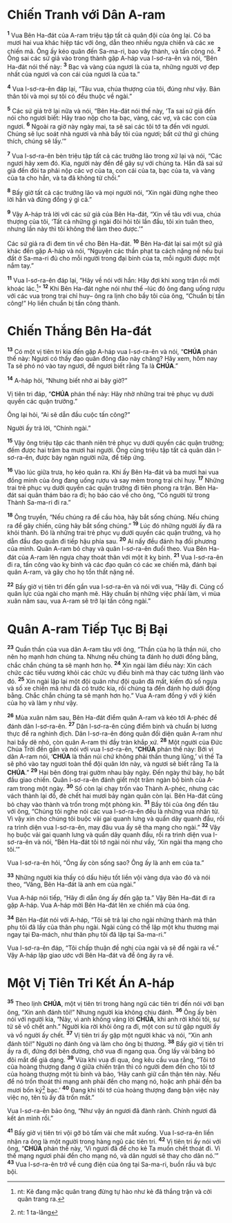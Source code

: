 # Chiến Tranh với Dân A-ram
<sup><b>1</b></sup> Vua Bên Ha-đát của A-ram triệu tập tất cả quân đội của ông lại. Có ba mươi hai vua khác hiệp tác với ông, dẫn theo nhiều ngựa chiến và các xe chiến mã. Ông ấy kéo quân đến Sa-ma-ri, bao vây thành, và tấn công nó. <sup><b>2</b></sup> Ông sai các sứ giả vào trong thành gặp A-háp vua I-sơ-ra-ên và nói, “Bên Ha-đát nói thế này: <sup><b>3</b></sup> Bạc và vàng của ngươi là của ta, những người vợ đẹp nhất của ngươi và con cái của ngươi là của ta.”

<sup><b>4</b></sup> Vua I-sơ-ra-ên đáp lại, “Tâu vua, chúa thượng của tôi, đúng như vậy. Bản thân tôi và mọi sự tôi có đều thuộc về ngài.”

<sup><b>5</b></sup> Các sứ giả trở lại nữa và nói, “Bên Ha-đát nói thế này, ‘Ta sai sứ giả đến nói cho ngươi biết: Hãy trao nộp cho ta bạc, vàng, các vợ, và các con của ngươi. <sup><b>6</b></sup> Ngoài ra giờ này ngày mai, ta sẽ sai các tôi tớ ta đến với ngươi. Chúng sẽ lục soát nhà ngươi và nhà bầy tôi của ngươi; bất cứ thứ gì chúng thích, chúng sẽ lấy.’”

<sup><b>7</b></sup> Vua I-sơ-ra-ên bèn triệu tập tất cả các trưởng lão trong xứ lại và nói, “Các ngươi hãy xem đó. Kìa, người này đến để gây sự với chúng ta. Hắn đã sai sứ giả đến đòi ta phải nộp các vợ của ta, con cái của ta, bạc của ta, và vàng của ta cho hắn, và ta đã không từ chối.”

<sup><b>8</b></sup> Bấy giờ tất cả các trưởng lão và mọi người nói, “Xin ngài đừng nghe theo lời hắn và đừng đồng ý gì cả.”

<sup><b>9</b></sup> Vậy A-háp trả lời với các sứ giả của Bên Ha-đát, “Xin về tâu với vua, chúa thượng của tôi, ‘Tất cả những gì ngài đòi hỏi tôi lần đầu, tôi xin tuân theo, nhưng lần này thì tôi không thể làm theo được.’”

Các sứ giả ra đi đem tin về cho Bên Ha-đát. <sup><b>10</b></sup> Bên Ha-đát lại sai một sứ giả khác đến gặp A-háp và nói, “Nguyện các thần phạt ta cách nặng nề nếu bụi đất ở Sa-ma-ri đủ cho mỗi người trong đại binh của ta, mỗi người được một nắm tay.”

<sup><b>11</b></sup> Vua I-sơ-ra-ên đáp lại, “Hãy về nói với hắn: Hãy đợi khi xong trận rồi mới khoác lác.[^1-0dba7ea2-e09f-41af-8a97-edc6e81cd784]” <sup><b>12</b></sup> Khi Bên Ha-đát nghe nói như thế –lúc đó ông đang uống rượu với các vua trong trại chỉ huy– ông ra lịnh cho bầy tôi của ông, “Chuẩn bị tấn công!” Họ liền chuẩn bị tấn công thành.

# Chiến Thắng Bên Ha-đát
<sup><b>13</b></sup> Có một vị tiên tri kia đến gặp A-háp vua I-sơ-ra-ên và nói, “**CHÚA** phán thế này: Ngươi có thấy đạo quân đông đảo này chăng? Hãy xem, hôm nay Ta sẽ phó nó vào tay ngươi, để ngươi biết rằng Ta là **CHÚA**.”

<sup><b>14</b></sup> A-háp hỏi, “Nhưng biết nhờ ai bây giờ?”

Vị tiên tri đáp, “**CHÚA** phán thế này: Hãy nhờ những trai trẻ phục vụ dưới quyền các quận trưởng.”

Ông lại hỏi, “Ai sẽ dẫn đầu cuộc tấn công?”

Người ấy trả lời, “Chính ngài.”

<sup><b>15</b></sup> Vậy ông triệu tập các thanh niên trẻ phục vụ dưới quyền các quận trưởng; đếm được hai trăm ba mươi hai người. Ông cũng triệu tập tất cả quân dân I-sơ-ra-ên, được bảy ngàn người nữa, để tiếp ứng.

<sup><b>16</b></sup> Vào lúc giữa trưa, họ kéo quân ra. Khi ấy Bên Ha-đát và ba mươi hai vua đồng minh của ông đang uống rượu và say mèm trong trại chỉ huy. <sup><b>17</b></sup> Những trai trẻ phục vụ dưới quyền các quận trưởng đi tiên phong ra trận. Bên Ha-đát sai quân thám báo ra đi; họ báo cáo về cho ông, “Có người từ trong Thành Sa-ma-ri đi ra.”

<sup><b>18</b></sup> Ông truyền, “Nếu chúng ra để cầu hòa, hãy bắt sống chúng. Nếu chúng ra để gây chiến, cũng hãy bắt sống chúng.” <sup><b>19</b></sup> Lúc đó những người ấy đã ra khỏi thành. Đó là những trai trẻ phục vụ dưới quyền các quận trưởng, và họ dẫn đầu đạo quân đi tiếp hậu phía sau. <sup><b>20</b></sup> Ai nấy đều đánh hạ đối phương của mình. Quân A-ram bỏ chạy và quân I-sơ-ra-ên đuổi theo. Vua Bên Ha-đát của A-ram lên ngựa chạy thoát thân với một ít kỵ binh. <sup><b>21</b></sup> Vua I-sơ-ra-ên đi ra, tấn công vào kỵ binh và các đạo quân có các xe chiến mã, đánh bại quân A-ram, và gây cho họ tổn thất nặng nề.

<sup><b>22</b></sup> Bấy giờ vị tiên tri đến gần vua I-sơ-ra-ên và nói với vua, “Hãy đi. Củng cố quân lực của ngài cho mạnh mẽ. Hãy chuẩn bị những việc phải làm, vì mùa xuân năm sau, vua A-ram sẽ trở lại tấn công ngài.”

# Quân A-ram Tiếp Tục Bị Bại
<sup><b>23</b></sup> Quần thần của vua dân A-ram tâu với ông, “Thần của họ là thần núi, cho nên họ mạnh hơn chúng ta. Nhưng nếu chúng ta đánh họ dưới đồng bằng, chắc chắn chúng ta sẽ mạnh hơn họ. <sup><b>24</b></sup> Xin ngài làm điều này: Xin cách chức các tiểu vương khỏi các chức vụ điều binh mà thay các tướng lãnh vào đó. <sup><b>25</b></sup> Xin ngài lập lại một đội quân như đội quân đã mất, kiếm đủ số ngựa và số xe chiến mã như đã có trước kia, rồi chúng ta đến đánh họ dưới đồng bằng. Chắc chắn chúng ta sẽ mạnh hơn họ.” Vua A-ram đồng ý với ý kiến của họ và làm y như vậy.

<sup><b>26</b></sup> Mùa xuân năm sau, Bên Ha-đát điểm quân A-ram và kéo tới A-phéc để đánh dân I-sơ-ra-ên. <sup><b>27</b></sup> Dân I-sơ-ra-ên cũng điểm binh và chuẩn bị lương thực để ra nghinh địch. Dân I-sơ-ra-ên đóng quân đối diện quân A-ram như hai bầy dê nhỏ, còn quân A-ram thì đầy tràn khắp xứ. <sup><b>28</b></sup> Một người của Đức Chúa Trời đến gần và nói với vua I-sơ-ra-ên, “**CHÚA** phán thế này: Bởi vì dân A-ram nói, ‘**CHÚA** là thần núi chứ không phải thần thung lũng,’ vì thế Ta sẽ phó vào tay ngươi toàn thể đội quân lớn này, và ngươi sẽ biết rằng Ta là **CHÚA**.” <sup><b>29</b></sup> Hai bên đóng trại gườm nhau bảy ngày. Đến ngày thứ bảy, họ bắt đầu giao chiến. Quân I-sơ-ra-ên đánh giết một trăm ngàn bộ binh của A-ram trong một ngày. <sup><b>30</b></sup> Số còn lại chạy trốn vào Thành A-phéc, nhưng các vách thành lại đổ, đè chết hai mươi bảy ngàn quân còn lại. Bên Ha-đát cũng bỏ chạy vào thành và trốn trong một phòng kín. <sup><b>31</b></sup> Bầy tôi của ông đến tâu với ông, “Chúng tôi nghe nói các vua I-sơ-ra-ên đều là những vua nhân từ. Vì vậy xin cho chúng tôi buộc vải gai quanh lưng và quấn dây quanh đầu, rồi ra trình diện vua I-sơ-ra-ên, may đâu vua ấy sẽ tha mạng cho ngài.” <sup><b>32</b></sup> Vậy họ buộc vải gai quanh lưng và quấn dây quanh đầu, rồi ra trình diện vua I-sơ-ra-ên và nói, “Bên Ha-đát tôi tớ ngài nói như vầy, ‘Xin ngài tha mạng cho tôi.’”

Vua I-sơ-ra-ên hỏi, “Ông ấy còn sống sao? Ông ấy là anh em của ta.”

<sup><b>33</b></sup> Những người kia thấy có dấu hiệu tốt liền vội vàng dựa vào đó và nói theo, “Vâng, Bên Ha-đát là anh em của ngài.”

Vua A-háp nói tiếp, “Hãy đi dẫn ông ấy đến gặp ta.” Vậy Bên Ha-đát đi ra gặp A-háp. Vua A-háp mời Bên Ha-đát lên xe chiến mã của ông.

<sup><b>34</b></sup> Bên Ha-đát nói với A-háp, “Tôi sẽ trả lại cho ngài những thành mà thân phụ tôi đã lấy của thân phụ ngài. Ngài cũng có thể lập một khu thương mại ngay tại Đa-mách, như thân phụ tôi đã lập tại Sa-ma-ri.”

Vua I-sơ-ra-ên đáp, “Tôi chấp thuận đề nghị của ngài và sẽ để ngài ra về.” Vậy A-háp lập giao ước với Bên Ha-đát và để ông ấy ra về.

# Một Vị Tiên Tri Kết Án A-háp
<sup><b>35</b></sup> Theo lịnh **CHÚA**, một vị tiên tri trong hàng ngũ các tiên tri đến nói với bạn ông, “Xin anh đánh tôi!” Nhưng người kia không chịu đánh. <sup><b>36</b></sup> Ông ấy bèn nói với người kia, “Này, vì anh không vâng lời **CHÚA**, khi anh rời khỏi tôi, sư tử sẽ vồ chết anh.” Người kia rời khỏi ông ra đi, một con sư tử gặp người ấy và vồ người ấy chết. <sup><b>37</b></sup> Vị tiên tri ấy gặp một người khác và nói, “Xin anh đánh tôi!” Người nọ đánh ông và làm cho ông bị thương. <sup><b>38</b></sup> Bấy giờ vị tiên tri ấy ra đi, đứng đợi bên đường, chờ vua đi ngang qua. Ông lấy vải băng bó đôi mắt để giả dạng. <sup><b>39</b></sup> Vừa khi vua đi qua, ông kêu cầu vua rằng, “Tôi tớ của hoàng thượng đang ở giữa chiến trận thì có người đem đến cho tôi tớ của hoàng thượng một tù binh và bảo, ‘Hãy canh giữ cẩn thận tên này. Nếu để nó trốn thoát thì mạng anh phải đền cho mạng nó, hoặc anh phải đền ba mươi bốn ký[^2-0dba7ea2-e09f-41af-8a97-edc6e81cd784] bạc.’ <sup><b>40</b></sup> Đang khi tôi tớ của hoàng thượng đang bận việc này việc nọ, tên tù ấy đã trốn mất.”

Vua I-sơ-ra-ên bảo ông, “Như vậy án ngươi đã đành rành. Chính ngươi đã kết án mình rồi.”

<sup><b>41</b></sup> Bấy giờ vị tiên tri vội gỡ bỏ tấm vải che mắt xuống. Vua I-sơ-ra-ên liền nhận ra ông là một người trong hàng ngũ các tiên tri. <sup><b>42</b></sup> Vị tiên tri ấy nói với ông, “**CHÚA** phán thế này, ‘Vì ngươi đã để cho kẻ Ta muốn chết thoát đi. Vì thế mạng ngươi phải đền cho mạng nó, và dân ngươi sẽ thay cho dân nó.’” <sup><b>43</b></sup> Vua I-sơ-ra-ên trở về cung điện của ông tại Sa-ma-ri, buồn rầu và bực bội.

[^1-0dba7ea2-e09f-41af-8a97-edc6e81cd784]: nt: Kẻ đang mặc quân trang đừng tự hào như kẻ đã thắng trận và cởi quân trang ra.
[^2-0dba7ea2-e09f-41af-8a97-edc6e81cd784]: nt: 1 ta-lâng